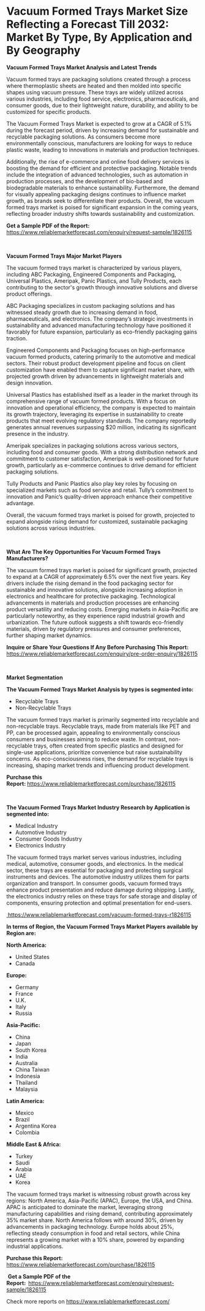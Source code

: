 <p><h1>Vacuum Formed Trays Market Size Reflecting a Forecast Till 2032: Market By Type, By Application and By Geography</h1></p><p><strong>Vacuum Formed Trays Market Analysis and Latest Trends</strong></p>
<p><p>Vacuum formed trays are packaging solutions created through a process where thermoplastic sheets are heated and then molded into specific shapes using vacuum pressure. These trays are widely utilized across various industries, including food service, electronics, pharmaceuticals, and consumer goods, due to their lightweight nature, durability, and ability to be customized for specific products.</p><p>The Vacuum Formed Trays Market is expected to grow at a CAGR of 5.1% during the forecast period, driven by increasing demand for sustainable and recyclable packaging solutions. As consumers become more environmentally conscious, manufacturers are looking for ways to reduce plastic waste, leading to innovations in materials and production techniques. </p><p>Additionally, the rise of e-commerce and online food delivery services is boosting the demand for efficient and protective packaging. Notable trends include the integration of advanced technologies, such as automation in production processes, and the development of bio-based and biodegradable materials to enhance sustainability. Furthermore, the demand for visually appealing packaging designs continues to influence market growth, as brands seek to differentiate their products. Overall, the vacuum formed trays market is poised for significant expansion in the coming years, reflecting broader industry shifts towards sustainability and customization.</p></p>
<p><strong>Get a Sample PDF of the Report:&nbsp;</strong> <a href="https://www.reliablemarketforecast.com/enquiry/request-sample/1826115?utm_campaign=2124&utm_medium=2&utm_source=Github&utm_content=ia&utm_term=07022025&utm_id=vacuum-formed-trays">https://www.reliablemarketforecast.com/enquiry/request-sample/1826115</a></p>
<p>&nbsp;</p>
<p><strong>Vacuum Formed Trays Major Market Players</strong></p>
<p><p>The vacuum formed trays market is characterized by various players, including ABC Packaging, Engineered Components and Packaging, Universal Plastics, Ameripak, Panic Plastics, and Tully Products, each contributing to the sector's growth through innovative solutions and diverse product offerings.</p><p>ABC Packaging specializes in custom packaging solutions and has witnessed steady growth due to increasing demand in food, pharmaceuticals, and electronics. The company’s strategic investments in sustainability and advanced manufacturing technology have positioned it favorably for future expansion, particularly as eco-friendly packaging gains traction.</p><p>Engineered Components and Packaging focuses on high-performance vacuum formed products, catering primarily to the automotive and medical sectors. Their robust product development pipeline and focus on client customization have enabled them to capture significant market share, with projected growth driven by advancements in lightweight materials and design innovation.</p><p>Universal Plastics has established itself as a leader in the market through its comprehensive range of vacuum formed products. With a focus on innovation and operational efficiency, the company is expected to maintain its growth trajectory, leveraging its expertise in sustainability to create products that meet evolving regulatory standards. The company reportedly generates annual revenues surpassing $20 million, indicating its significant presence in the industry.</p><p>Ameripak specializes in packaging solutions across various sectors, including food and consumer goods. With a strong distribution network and commitment to customer satisfaction, Ameripak is well-positioned for future growth, particularly as e-commerce continues to drive demand for efficient packaging solutions.</p><p>Tully Products and Panic Plastics also play key roles by focusing on specialized markets such as food service and retail. Tully’s commitment to innovation and Panic’s quality-driven approach enhance their competitive advantage.</p><p>Overall, the vacuum formed trays market is poised for growth, projected to expand alongside rising demand for customized, sustainable packaging solutions across various industries.</p></p>
<p>&nbsp;</p>
<p><strong>What Are The Key Opportunities For Vacuum Formed Trays Manufacturers?</strong></p>
<p><p>The vacuum formed trays market is poised for significant growth, projected to expand at a CAGR of approximately 6.5% over the next five years. Key drivers include the rising demand in the food packaging sector for sustainable and innovative solutions, alongside increasing adoption in electronics and healthcare for protective packaging. Technological advancements in materials and production processes are enhancing product versatility and reducing costs. Emerging markets in Asia-Pacific are particularly noteworthy, as they experience rapid industrial growth and urbanization. The future outlook suggests a shift towards eco-friendly materials, driven by regulatory pressures and consumer preferences, further shaping market dynamics.</p></p>
<p><strong>Inquire or Share Your Questions If Any Before Purchasing This Report:</strong> <a href="https://www.reliablemarketforecast.com/enquiry/pre-order-enquiry/1826115?utm_campaign=2124&utm_medium=2&utm_source=Github&utm_content=ia&utm_term=07022025&utm_id=vacuum-formed-trays">https://www.reliablemarketforecast.com/enquiry/pre-order-enquiry/1826115</a></p>
<p>&nbsp;</p>
<p><strong>Market Segmentation</strong></p>
<p><strong>The Vacuum Formed Trays Market Analysis by types is segmented into:</strong></p>
<p><ul><li>Recyclable Trays</li><li>Non-Recyclable Trays</li></ul></p>
<p><p>The vacuum formed trays market is primarily segmented into recyclable and non-recyclable trays. Recyclable trays, made from materials like PET and PP, can be processed again, appealing to environmentally conscious consumers and businesses aiming to reduce waste. In contrast, non-recyclable trays, often created from specific plastics and designed for single-use applications, prioritize convenience but raise sustainability concerns. As eco-consciousness rises, the demand for recyclable trays is increasing, shaping market trends and influencing product development.</p></p>
<p><strong>Purchase this Report:&nbsp;</strong><a href="https://www.reliablemarketforecast.com/purchase/1826115?utm_campaign=2124&utm_medium=2&utm_source=Github&utm_content=ia&utm_term=07022025&utm_id=vacuum-formed-trays">https://www.reliablemarketforecast.com/purchase/1826115</a></p>
<p>&nbsp;</p>
<p><strong>The Vacuum Formed Trays Market Industry Research by Application is segmented into:</strong></p>
<p><ul><li>Medical Industry</li><li>Automotive Industry</li><li>Consumer Goods Industry</li><li>Electronics Industry</li></ul></p>
<p><p>The vacuum formed trays market serves various industries, including medical, automotive, consumer goods, and electronics. In the medical sector, these trays are essential for packaging and protecting surgical instruments and devices. The automotive industry utilizes them for parts organization and transport. In consumer goods, vacuum formed trays enhance product presentation and reduce damage during shipping. Lastly, the electronics industry relies on these trays for safe storage and display of components, ensuring protection and optimal presentation for end-users.</p></p>
<p><a href="https://www.reliablemarketforecast.com/vacuum-formed-trays-r1826115?utm_campaign=2124&utm_medium=2&utm_source=Github&utm_content=ia&utm_term=07022025&utm_id=vacuum-formed-trays">&nbsp;https://www.reliablemarketforecast.com/vacuum-formed-trays-r1826115</a></p>
<p><strong>In terms of Region, the Vacuum Formed Trays Market Players available by Region are:</strong></p>
<p>
    <p> <strong> North America: </strong>
        <ul>
            <li>United States</li>
            <li>Canada</li>
        </ul>
        </p> 
    <p> <strong> Europe: </strong>
        <ul>
            <li>Germany</li>
            <li>France</li>
            <li>U.K.</li>
            <li>Italy</li>
            <li>Russia</li>
        </ul>
        </p> 
    <p> <strong> Asia-Pacific: </strong>
        <ul>
            <li>China</li>
            <li>Japan</li>
            <li>South Korea</li>
            <li>India</li>
            <li>Australia</li>
            <li>China Taiwan</li>
            <li>Indonesia</li>
            <li>Thailand</li>
            <li>Malaysia</li>
        </ul>
        </p> 
    <p> <strong> Latin America: </strong>
        <ul>
            <li>Mexico</li>
            <li>Brazil</li>
            <li>Argentina Korea</li>
            <li>Colombia</li>
        </ul>
        </p> 
    <p> <strong> Middle East & Africa: </strong>
        <ul>
            <li>Turkey</li>
            <li>Saudi</li>
            <li>Arabia</li>
            <li>UAE</li>
            <li>Korea</li>
        </ul>
    </p>
    </p>
<p><p>The vacuum formed trays market is witnessing robust growth across key regions: North America, Asia-Pacific (APAC), Europe, the USA, and China. APAC is anticipated to dominate the market, leveraging strong manufacturing capabilities and rising demand, contributing approximately 35% market share. North America follows with around 30%, driven by advancements in packaging technology. Europe holds about 25%, reflecting steady consumption in food and retail sectors, while China represents a growing market with a 10% share, powered by expanding industrial applications.</p></p>
<p><strong>Purchase this Report: </strong><a href="https://www.reliablemarketforecast.com/purchase/1826115?utm_campaign=2124&utm_medium=2&utm_source=Github&utm_content=ia&utm_term=07022025&utm_id=vacuum-formed-trays">https://www.reliablemarketforecast.com/purchase/1826115</a></p>
<p>&nbsp;<strong>Get a Sample PDF of the Report:&nbsp;&nbsp;</strong><a href="https://www.reliablemarketforecast.com/enquiry/request-sample/1826115?utm_campaign=2124&utm_medium=2&utm_source=Github&utm_content=ia&utm_term=07022025&utm_id=vacuum-formed-trays">https://www.reliablemarketforecast.com/enquiry/request-sample/1826115</a></p>
<p><strong></strong></p>
<p>Check more reports on <a href="https://www.reliablemarketforecast.com/?utm_campaign=2124&utm_medium=2&utm_source=Github&utm_content=ia&utm_term=07022025&utm_id=vacuum-formed-trays">https://www.reliablemarketforecast.com/</a></p>